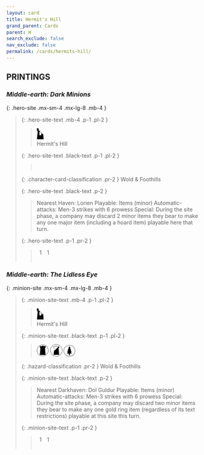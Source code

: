 ```yaml
---
layout: card
title: Hermit's Hill
grand_parent: Cards
parent: H
search_exclude: false
nav_exclude: false
permalink: /cards/hermits-hill/
---
```


## PRINTINGS


### _Middle-earth: Dark Minions_

{: .hero-site .mx-sm-4 .mx-lg-8 .mb-4 }
> {: .hero-site-text .mb-4 .p-1 .pl-2 }
> > <div class="card-mp"><img src="/assets/images/ruinlair.svg"></div>
> > <div class="character-card-name">Hermit's Hill</div>
>
> {: .hero-site-text .black-text .p-1 .pl-2 }
> > &nbsp;
>
> {: .character-card-classification .pr-2 }
> Wold & Foothills
>
> {: .hero-site-text .black-text .p-2 }
> > Nearest Haven: Lorien Playable: Items (minor) Automatic-attacks: Men-3 strikes with 6 prowess Special: During the site phase, a company may discard 2 minor items they bear to make any one major item (including a hoard item) playable here that turn. 
> 
> {: .hero-site-text .p-1 .pr-2 }
> > <div class="hero-site-draw"><span class="hero-you-draw">&ensp;1&ensp;</span><span class="hero-opp-draw">&ensp;1&ensp;</span></div>
> > <div class="card-corruption">&nbsp;</div>

### _Middle-earth: The Lidless Eye_

{: .minion-site .mx-sm-4 .mx-lg-8 .mb-4 }
> {: .minion-site-text .mb-4 .p-1 .pl-2 }
> > <div class="card-mp"><img src="/assets/images/ruinlair.svg"></div>
> > <div class="card-name">Hermit's Hill</div>
>
> {: .minion-site-text .black-text .p-1 .pl-2 }
> > ![](/assets/images/dark-domain.svg) ![](/assets/images/shadow-land.svg) ![](/assets/images/wilderness.svg)
>
> {: .hazard-classification .pr-2 }
> Wold & Foothills
>
> {: .minion-site-text .black-text .p-2 }
> > Nearest Darkhaven: Dol Guldur Playable: Items (minor) Automatic-attacks: Men-3 strikes with 6 prowess Special: During the site phase, a company may discard two minor items they bear to make any one gold ring item (regardless of its text restrictions) playable at this site this turn. 
> 
> {: .minion-site-text .p-1 .pr-2 }
> > <div class="hero-site-draw"><span class="minion-you-draw">&ensp;1&ensp;</span><span class="minion-opp-draw">&ensp;1&ensp;</span></div>
> > <div class="card-corruption">&nbsp;</div>
